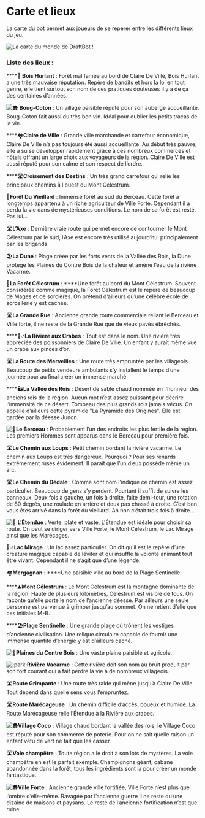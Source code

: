 # Carte et lieux

La carte du bot permet aux joueurs de se repérer entre les différents lieux du jeu.

![La carte du monde de DraftBot !](../.gitbook/assets/map.jpg)

### Liste des lieux :

\*\*\*\*🌳 **Bois Hurlant** : Forêt mal famée au bord de Claire De Ville, Bois Hurlant a une très mauvaise réputation. Repère de bandits et hors la loi en tout genre, elle tient surtout son nom de ces pratiques douteuses il y a de ça des centaines d’années.

![:hut:](https://discord.com/assets/553b3d5b39313e22a9f5864e7ea071f7.svg) **Boug-Coton** : Un village paisible réputé pour son auberge accueillante. Boug-Coton fait aussi du très bon vin. Idéal pour oublier les petits tracas de la vie.

\*\*\*\*🏘**Claire de Ville** : Grande ville marchande et carrefour économique, Claire De Ville n’a pas toujours été aussi accueillante. Au début très pauvre, elle a su se développer rapidement grâce à ces nombreux commerces et hôtels offrant un large choix aux voyageurs de la région. Claire De Ville est aussi réputé pour son calme et son respect de l’ordre.

\*\*\*\*🛣**Croisement des Destins** : Un très grand carrefour qui relie les principaux chemins à l'ouest du Mont Celestrum.

🌳**Forêt Du Vieillard** : Immense forêt au sud du Berceau. Cette forêt a longtemps appartenu à un riche agriculteur de Ville Forte. Cependant il a perdu la vie dans de mystérieuses conditions. Le nom de sa forêt est resté. Pas lui…

🛣**L’Axe** : Dernière vraie route qui permet encore de contourner le Mont Célestrum par le sud, l’Axe est encore très utilisé aujourd’hui principalement par les brigands.

🏖**La Dune** : Plage créée par les forts vents de la Vallée des Rois, la Dune protège les Plaines du Contre Bois de la chaleur et amène l’eau de la rivière Vacarme.

🌳**La Forêt Célestrum** : ****Une forêt au bord du Mont Célestrum. Souvent considérée comme magique, la Forêt Celestrum est le repère de beaucoup de Mages et de sorcières. On prétend d’ailleurs qu’une célèbre école de sorcellerie y est cachée.

🛣**La Grande Rue** : Ancienne grande route commerciale reliant le Berceau et Ville forte, il ne reste de la Grande Rue que de vieux pavés ébréchés.

\*\*\*\*🚣♂**La Rivière aux Crabes** : Tout est dans le nom. Une rivière très appréciée des poissonniers de Claire De Ville. Un enfant y aurait même vue un crabe aux pinces d’or.

🛣**La Route des Merveilles** : Une route très empruntée par les villageois. Beaucoup de petits vendeurs ambulants s’y installent le temps d’une journée pour au final créer un immense marché.

\*\*\*\*🏜**La Vallée des Rois** : Désert de sable chaud nommée en l'honneur des anciens rois de la région. Aucun mot n’est assez puissant pour décrire l’immensité de ce désert. Tombeau des plus grands rois jamais vécus. On appelle d’ailleurs cette pyramide "La Pyramide des Origines". Elle est gardée par la déesse Junon.

![:hibiscus:](https://discord.com/assets/07302a0ce95bfc27d75e6d9748f7c3c4.svg)**Le Berceau** : Probablement l’un des endroits les plus fertile de la région. Les premiers Hommes sont apparus dans le Berceau pour première fois.

🛣**Le Chemin aux Loups** : Petit chemin bordant la rivière vacarme. Le chemin aux Loups est très dangereux. Pourquoi ? Pour ses renards extrêmement rusés évidement. Il parait que l’un d’eux possède même un arc.

🛣**Le Chemin du Dédale** : Comme sont nom l’indique ce chemin est assez particulier. Beaucoup de gens s’y perdent. Pourtant il suffit de suivre les panneaux. Deux fois à gauche, un fois à droite, faite demi-tour, une rotation de 80 degrés, une roulade en arrière et deux pas chassé à droite. C’est bon vous êtes arrivé dans la forêt du vieillard. Ah non c’était trois fois à droite…

![:hibiscus:](https://discord.com/assets/07302a0ce95bfc27d75e6d9748f7c3c4.svg) **L’Étendue** : Verte, plate et vaste, L'Étendue est idéale pour choisir sa route. On peut se diriger vers Ville Forte, le Mont Célestrum, le Lac Mirage ainsi que les Marécages.

🚣♂**Lac Mirage** : Un lac assez particulier. On dit qu’il est le repère d’une créature magique capable de léviter et qui insuffle la volonté animant tout être vivant. Cependant il ne s’agit que d’une légende.

🏘**Mergagnan** : ****Une paisible ville au bord de la Plage Sentinelle.

\*\*\*\*⛰**Mont Célestrum** : Le Mont Celestrum est la montagne dominante de la région. Haute de plusieurs kilomètres, Celestrum est visible de tous. On raconte qu’elle porte le nom de l’ancienne déesse. Par ailleurs une seule personne est parvenue à grimper jusqu’au sommet. On ne retient d’elle que ces initiales M-B.

\*\*\*\*🏖**Plage Sentinelle** : Une grande plage où trônent les vestiges d’ancienne civilisation. Une relique circulaire capable de fournir une immense quantité d’énergie y est d’ailleurs caché.

![:hibiscus:](https://discord.com/assets/07302a0ce95bfc27d75e6d9748f7c3c4.svg)**Plaines du Contre Bois** : Une vaste plaine paisible et agricole.

![:park:](https://discord.com/assets/e17a95f8ce43367d6abb5ca1969a9f25.svg)**Rivière Vacarme** : Cette rivière doit son nom au bruit produit par son fort courant qui a fait perdre la vie à de nombreux villageois. 

🛣**Route Grimpante** : Une route très raide qui mène jusqu’à Claire De Ville. Tout dépend dans quelle sens vous l’empruntez.

🛣**Route Marécageuse** : Un chemin difficile d’accès, boueux et humide. La Route Marécageuse relie l’Étendue à la Rivière aux crabes.

![:hut:](https://discord.com/assets/553b3d5b39313e22a9f5864e7ea071f7.svg)**Village Coco** : Village chaud bordant la vallée des rois, le Village Coco est réputé pour son commerce de poterie. Pour on ne sait quelle raison un enfant vêtu de vert ne fait que les casser.

🛣**Voie champêtre** : Toute région a le droit à son lots de mystères. La voie champêtre en est le parfait exemple. Champignons géant, cabane abandonnée dans la forêt, tous les ingrédients sont là pour créer un monde fantastique.

![:hut:](https://discord.com/assets/553b3d5b39313e22a9f5864e7ea071f7.svg)**Ville Forte** : Ancienne grande ville fortifiée, Ville Forte n’est plus que l’ombre d’elle-même. Ravagée par l’ancienne guerre il ne reste qu’une dizaine de maisons et paysans. Le reste de l’ancienne fortification n’est que ruine. 

